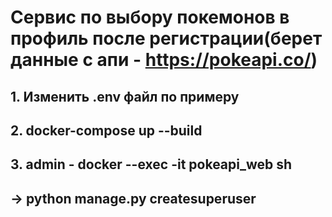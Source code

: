 # Сервис по выбору покемонов в профиль после регистрации(берет данные с апи - https://pokeapi.co/)
## 1. Изменить .env файл по примеру
## 2. docker-compose up --build
## 3. admin - docker --exec -it pokeapi_web sh
## -> python manage.py createsuperuser
